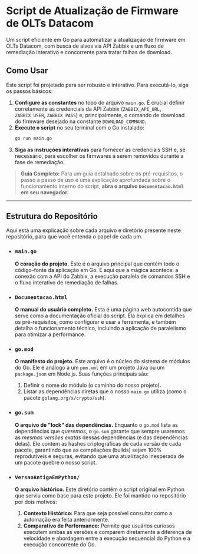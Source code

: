 # Script de Atualização de Firmware de OLTs Datacom

[](https://golang.org/)

Um script eficiente em Go para automatizar a atualização de firmware em OLTs Datacom, com busca de alvos via API Zabbix e um fluxo de remediação interativo e concorrente para tratar falhas de download.

## Como Usar

Este script foi projetado para ser robusto e interativo. Para executá-lo, siga os passos básicos:

1.  **Configure as constantes** no topo do arquivo `main.go`. É crucial definir corretamente as credenciais da API Zabbix (`ZABBIX_API_URL`, `ZABBIX_USER`, `ZABBIX_PASS`) e, principalmente, o comando de download do firmware desejado na constante `DOWNLOAD_COMMAND`.
2.  **Execute o script** no seu terminal com o Go instalado:
    ```bash
    go run main.go
    ```
3.  **Siga as instruções interativas** para fornecer as credenciais SSH e, se necessário, para escolher os firmwares a serem removidos durante a fase de remediação.

> **Guia Completo:** Para um guia detalhado sobre os pré-requisitos, o passo a passo de uso e uma explicação aprofundada sobre o funcionamento interno do script, **abra o arquivo `Documentacao.html` em seu navegador.**

-----

## Estrutura do Repositório

Aqui está uma explicação sobre cada arquivo e diretório presente neste repositório, para que você entenda o papel de cada um.

  * ### `main.go`

    **O coração do projeto.** Este é o arquivo principal que contém todo o código-fonte da aplicação em Go. É aqui que a mágica acontece: a conexão com a API do Zabbix, a execução paralela de comandos SSH e o fluxo interativo de remediação de falhas.

  * ### `Documentacao.html`

    **O manual do usuário completo.** Esta é uma página web autocontida que serve como a documentação oficial do script. Ela explica em detalhes os pré-requisitos, como configurar e usar a ferramenta, e também detalha o funcionamento técnico, incluindo a aplicação de paralelismo para otimizar a performance.

  * ### `go.mod`

    **O manifesto do projeto.** Este arquivo é o núcleo do sistema de módulos do Go. Ele é análogo a um `pom.xml` em um projeto Java ou um `package.json` em Node.js. Suas funções principais são:

    1.  Definir o nome do módulo (o caminho do nosso projeto).
    2.  Listar as dependências diretas que o nosso `main.go` utiliza (como o pacote `golang.org/x/crypto/ssh`).

  * ### `go.sum`

    **O arquivo de "lock" das dependências.** Enquanto o `go.mod` lista as dependências que *queremos*, o `go.sum` garante que sempre usaremos as *mesmas versões exatas* dessas dependências (e das dependências delas). Ele contém as hashes criptográficas de cada versão de cada pacote, garantindo que as compilações (builds) sejam 100% reprodutíveis e seguras, evitando que uma atualização inesperada de um pacote quebre o nosso script.

  * ### `VersaoAntigaEmPython/`

    **O arquivo histórico.** Este diretório contém o script original em Python que serviu como base para este projeto. Ele foi mantido no repositório por dois motivos:

    1.  **Contexto Histórico:** Para que seja possível consultar como a automação era feita anteriormente.
    2.  **Comparativo de Performance:** Permite que usuários curiosos executem ambas as versões e comparem diretamente a diferença de velocidade e abordagem entre a execução sequencial do Python e a execução concorrente do Go.
